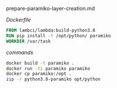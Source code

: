 prepare-paramiko-layer-creation.md

_Dockerfile_

```Dockerfile
FROM lambci/lambda:build-python3.8
RUN pip install -t /opt/python/ paramiko
WORKDIR /var/task
```

_commands_

```bash
docker build -t paramiko .
docker run -ti paramiko paramiko
docker cp paramiko:/opt .
zip -r python3.8-paramiko opt/python
```
